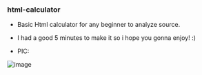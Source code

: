### **html-calculator**

- Basic Html calculator for any beginner to analyze source. 
- I had a good 5 minutes to make it so i hope you gonna enjoy! :)



- PIC:

![image](https://github.com/user-attachments/assets/10699d6a-a12b-4446-9ded-8525e2649266)

